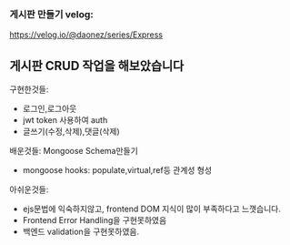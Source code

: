 ### 게시판 만들기 velog:
https://velog.io/@daonez/series/Express

게시판 CRUD 작업을 해보았습니다
------
구현한것들:
- 로그인,로그아웃
- jwt token 사용하여 auth
- 글쓰기(수정,삭제),댓글(삭제)

배운것들:
Mongoose Schema만들기
- mongoose hooks:
populate,virtual,ref등 관계성 형성

아쉬운것들:
- ejs문법에 익숙하지않고, frontend DOM 지식이 많이 부족하다고 느꼇습니다.
- Frontend Error Handling을 구현못하였음
- 백엔드 validation을 구현못하였음.

